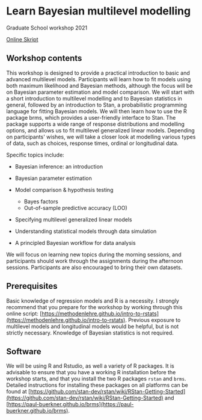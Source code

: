 # Learn Bayesian multilevel modelling
Graduate School workshop 2021

[Online Skript](https://awellis.github.io/learnmultilevelmodels/)

## Workshop contents
This workshop is designed to provide a practical introduction to basic
and advanced multilevel models. Participants will learn how to fit models using
both maximum likelihood and Bayesian methods, although the focus will be on
Bayesian parameter estimation and model comparison. We will start with a short
introduction to multilevel modelling and to Bayesian statistics in general,
followed by an introduction to Stan, a probabilistic programming language for
fitting Bayesian models. We will then learn how to use the R package brms, which
provides a user-friendly interface to Stan. The package supports a wide range of
response distributions and modelling options, and allows us to fit multilevel
generalized linear models. Depending on participants' wishes, we will take a
closer look at modelling various types of data, such as choices, response times,
ordinal or longitudinal data.

Specific topics include:

* Bayesian inference: an introduction

* Bayesian parameter estimation
  
* Model comparison & hypothesis testing
    + Bayes factors
    + Out-of-sample predictive accuracy (LOO)
  
* Specifying multilevel generalized linear models
  
* Understanding statistical models through data simulation
  
* A principled Bayesian workflow for data analysis

We will focus on learning new topics during the morning sessions, and
participants should work through the assignments during the afternoon sessions.
Participants are also encouraged to bring their own datasets.

## Prerequisites

Basic knowledge of regression models and R is a necessity. I strongly recommend
that you prepare for the workshop by working through this online script:
[https://methodenlehre.github.io/intro-to-rstats](https://methodenlehre.github.io/intro-to-rstats).
Previous exposure to multilevel models and longitudinal models would be helpful,
but is not strictly necessary. Knowledge of Bayesian statistics is not required.

## Software

We will be using R and Rstudio, as well a variety of R packages. It is
advisable to ensure that you have a working R installation before the workshop
starts, and that you install the two R packages `rstan` and `brms`. Detailed
instructions for installing these packages on all platforms can be found at
[https://github.com/stan-dev/rstan/wiki/RStan-Getting-Started](https://github.com/stan-dev/rstan/wiki/RStan-Getting-Started)
and [https://paul-buerkner.github.io/brms](https://paul-buerkner.github.io/brms).
